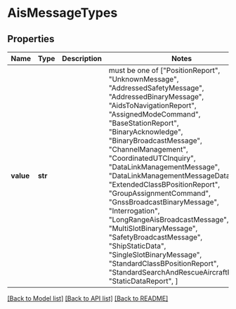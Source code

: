 # AisMessageTypes


## Properties
Name | Type | Description | Notes
------------ | ------------- | ------------- | -------------
**value** | **str** |  |  must be one of ["PositionReport", "UnknownMessage", "AddressedSafetyMessage", "AddressedBinaryMessage", "AidsToNavigationReport", "AssignedModeCommand", "BaseStationReport", "BinaryAcknowledge", "BinaryBroadcastMessage", "ChannelManagement", "CoordinatedUTCInquiry", "DataLinkManagementMessage", "DataLinkManagementMessageData", "ExtendedClassBPositionReport", "GroupAssignmentCommand", "GnssBroadcastBinaryMessage", "Interrogation", "LongRangeAisBroadcastMessage", "MultiSlotBinaryMessage", "SafetyBroadcastMessage", "ShipStaticData", "SingleSlotBinaryMessage", "StandardClassBPositionReport", "StandardSearchAndRescueAircraftReport", "StaticDataReport", ]

[[Back to Model list]](../README.md#documentation-for-models) [[Back to API list]](../README.md#documentation-for-api-endpoints) [[Back to README]](../README.md)


